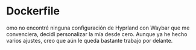 # Dockerfile
omo no encontré ninguna configuración de Hyprland con Waybar que me convenciera, decidí personalizar la mía desde cero. Aunque ya he hecho varios ajustes, creo que aún le queda bastante trabajo por delante.
